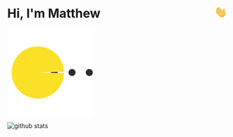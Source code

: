 
<!--
**Matthww/Matthww** is a ✨ _special_ ✨ repository because its `README.md` (this file) appears on your GitHub profile.

Here are some ideas to get you started:

- 🔭 I’m currently working on ...
- 🌱 I’m currently learning ...
- 👯 I’m looking to collaborate on ...
- 🤔 I’m looking for help with ...
- 💬 Ask me about ...
- 📫 How to reach me: ...
- 😄 Pronouns: ...
- ⚡ Fun fact: ...
-->


<h1>Hi<img src="https://github.com/Matthww/Matthww/blob/main/Hi.gif" width="29px" align="right">, I'm Matthew</h1> 

<img align="center" src="https://github.com/Matthww/Matthww/blob/main/pacman.svg?sanitize=true" width="200" height="200">


![github stats](https://github-readme-stats.vercel.app/api?username=Matthww&show_icons=true&theme=radical&hide_title=1)
